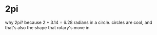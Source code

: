 # 2pi
why 2pi? because 2 * 3.14 = 6.28 radians in a circle. circles are cool, and that's also the shape that rotary's move in

